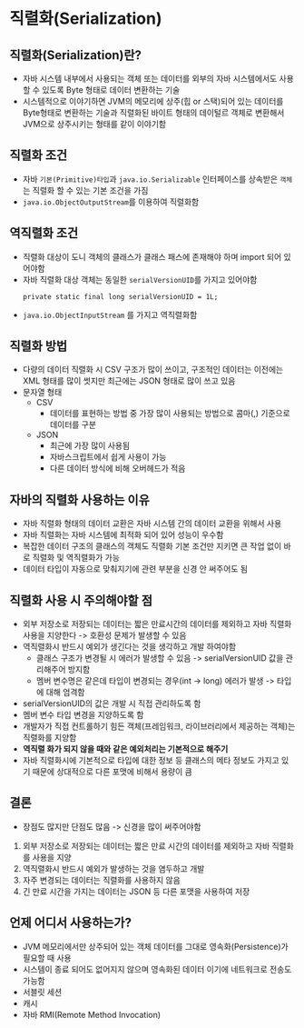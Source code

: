 # 직렬화(Serialization)

## 직렬화(Serialization)란?
- 자바 시스템 내부에서 사용되는 객체 또는 데이터를 외부의 자바 시스템에서도 사용할 수 있도록 Byte 형태로 데이터 변환하는 기술
- 시스템적으로 이야기하면 JVM의 메모리에 상주(힙 or 스택)되어 있는 데이터를 Byte형태로 변환하는 기술과 직렬화된 바이트 형태의 데이털르 객체로 변환해서 JVM으로 상주시키는 형태를 같이 이야기함

## 직렬화 조건
- 자바 `기본(Primitive)타입`과 `java.io.Serializable` 인터페이스를 상속받은 `객체`는 직렬화 할 수 있는 기본 조건을 가짐
- `java.io.ObjectOutputStream`를 이용하여 직렬화함

## 역직렬화 조건
- 직렬화 대상이 도니 객체의 클래스가 클래스 패스에 존재해야 하며 import 되어 있어야함
- 자바 직렬화 대상 객체는 동일한 `serialVersionUID`를 가지고 있어야함
  ```
  private static final long serialVersionUID = 1L;
  ```
- `java.io.ObjectInputStream` 를 가지고 역직렬화함

## 직렬화 방법
- 다량의 데이터 직렬화 시 CSV 구조가 많이 쓰이고, 구조적인 데이터는 이전에는 XML 형태를 많이 썻지만 최근에는 JSON 형태로 많이 쓰고 있음
- 문자열 형태
  - CSV
    - 데이터를 표현하는 방법 중 가장 많이 사용되는 방법으로 콤마(,) 기준으로 데이터를 구분
  - JSON
    - 최근에 가장 많이 사용됨
    - 자바스크립트에서 쉽게 사용이 가능
    - 다른 데이터 방식에 비해 오버헤드가 적음




## 자바의 직렬화 사용하는 이유
  - 자바 직렬화 형태의 데이터 교환은 자바 시스템 간의 데이터 교환을 위해서 사용
  - 자바 직렬화는 자바 시스템에 최적화 되어 있어 성능이 우수함
  - 복잡한 데이터 구조의 클래스의 객체도 직렬화 기본 조건만 지키면 큰 작업 없이 바로 직렬화 및 역직렬화가 가능
 - 데이터 타입이 자동으로 맞춰지기에 관련 부분을 신경 안 써주어도 됨

## 직렬화 사용 시 주의해야할 점
- 외부 저장소로 저장되는 데이터는 짧은 만료시간의 데이터를 제외하고 자바 직렬화 사용을 지양한다 -> 호환성 문제가 발생할 수 있음
- 역직렬화시 반드시 예외가 생긴다는 것을 생각하고 개발 하여야함
  - 클래스 구조가 변경될 시 에러가 발생할 수 있음 -> serialVersionUID 값을 관리해주어 방지함
  - 멤버 변수명은 같은데 타입이 변경되는 경우(int -> long) 에러가 발생 -> 타입에 대해 엄격함
- serialVersionUID의 값은 개발 시 직접 관리하도록 함
- 멤버 변수 타입 변경을 지양하도록 함
- 개발자가 직접 컨트롤하기 힘든 객체(프레임워크, 라이브러리에서 제공하는 객체)는 직렬화를 지양함
- **역직렬 화가 되지 않을 때와 같은 예외처리는 기본적으로 해주기**
- 자바 직렬화시에 기본적으로 타입에 대한 정보 등 클래스의 메타 정보도 가지고 있기 때문에 상대적으로 다른 포맷에 비해서 용량이 큼

## 결론
- 장점도 많지만 단점도 많음 -> 신경을 많이 써주어야함
1. 외부 저장소로 저장되는 데이터는 짧은 만료 시간의 데이터를 제외하고 자바 직렬화를 사용을 지양
2. 역직렬화시 반드시 예외가 발생하는 것을 염두하고 개발
3. 자주 변경되는 데이터는 직렬화를 사용하지 않음
4. 긴 만료 시간을 가지는 데이터는 JSON 등 다른 포맷을 사용하여 저장


## 언제 어디서 사용하는가?
 - JVM 메모리에서만 상주되어 있는 객체 데이터를 그대로 영속화(Persistence)가 필요할 때 사용
 - 시스템이 종료 되어도 없어지지 않으며 영속화된 데이터 이기에 네트워크로 전송도 가능함
 - 서블릿 세션
 - 캐시
 - 자바 RMI(Remote Method Invocation)